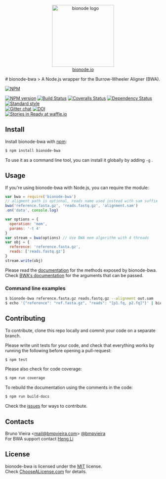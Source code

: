 <p align="center">
  <a href="http://bionode.io">
    <img height="200" width="200" title="bionode" alt="bionode logo" src="https://rawgithub.com/bionode/bionode/master/docs/bionode-logo.min.svg"/>
  </a>
  <br/>
  <a href="http://bionode.io/">bionode.io</a>
</p>
# bionode-bwa
> A Node.js wrapper for the Burrow-Wheeler Aligner (BWA).

[![NPM](https://nodei.co/npm/bionode-bwa.png?downloads=true&downloadRank=true&stars=true)](https://nodei.co/npm/bionode-bwa/)

[![NPM version][npm-image]][npm-url]
[![Build Status][travis-image]][travis-url]
[![Coveralls Status][coveralls-image]][coveralls-url]
[![Dependency Status][depstat-image]][depstat-url]
[![Standard style][js-standard-style-image]][js-standard-style-url]  
[![Gitter chat][gitter-image]][gitter-url]
[![DOI][doi-image]][doi-url]  
[![Stories in Ready at waffle.io][waffle-image]][waffle-url]


Install
-------

Install bionode-bwa with [npm](http://npmjs.org/bionode-bwa):

```sh
$ npm install bionode-bwa
```
To use it as a command line tool, you can install it globally by adding ```-g``` .

Usage
-----

If you're using bionode-bwa with Node.js, you can require the module:

```js
var bwa = require('bionode-bwa')
// aligment path is optional, reads name used instead with sam suffix
bwa('reference.fasta.gz', 'reads.fastq.gz', 'alignment.sam')
.on('data', console.log)
```

```js
var options = {
  operation: 'mem',
  params: '-t 4'
}
var stream = bwa(options) // Use BWA mem algorithm with 4 threads
var obj = {
  reference: 'reference.fasta.gz',
  reads: ['reads.fastq.gz']
}
stream.write(obj)
```

Please read the [documentation](http://rawgit.com/bionode/bionode-bwa/master/docs/bionode-bwa.html) for the methods exposed by bionode-bwa.  
Check [BWA's documentation](http://bio-bwa.sourceforge.net/bwa.shtml) for the arguments that can be passed.

### Command line examples
```sh
$ bionode-bwa reference.fasta.gz reads.fastq.gz --alignment out.sam
$ echo '{"reference": "ref.fasta.gz", "reads": "[p1.fq, p2.fq]"}' | bionode-bwa  -
```

Contributing
------------

To contribute, clone this repo locally and commit your code on a separate branch.

Please write unit tests for your code, and check that everything works by running the following before opening a pull-request:

```sh
$ npm test
```

Please also check for code coverage:

```sh
$ npm run coverage
```

To rebuild the documentation using the comments in the code:

```sh
$ npm run build-docs
```
Check the [issues](http://waffle.io/bionode/bionode-bwa) for ways to contribute.

Contacts
--------
Bruno Vieira <[mail@bmpvieira.com](mailto:mail@bmpvieira.com)> [@bmpvieira](//twitter.com/bmpvieira)  
For BWA support contact [Heng Li](https://github.com/lh3/bwa)

License
-------

bionode-bwa is licensed under the [MIT](https://raw.github.com/bionode/bionode/master/LICENSE) license.  
Check [ChooseALicense.com](http://choosealicense.com/licenses/mit) for details.

[npm-url]: http://npmjs.org/package/bionode-bwa
[npm-image]: http://img.shields.io/npm/v/bionode-bwa.svg?style=flat-square
[travis-url]: http:////travis-ci.org/bionode/bionode-bwa
[travis-image]: http://img.shields.io/travis/bionode/bionode-bwa.svg?style=flat-square
[coveralls-url]: http:////coveralls.io/r/bionode/bionode-bwa
[coveralls-image]: http://img.shields.io/coveralls/bionode/bionode-bwa.svg?style=flat-square
[depstat-url]: http://david-dm.org/bionode/bionode-bwa
[depstat-image]: http://img.shields.io/david/bionode/bionode-bwa.svg?style=flat-square
[js-standard-style-url]: https://github.com/feross/standard
[js-standard-style-image]: https://img.shields.io/badge/code%20style-standard-brightgreen.svg?style=flat-square
[gitter-image]: http://img.shields.io/badge/gitter-bionode/bionode--bwa-brightgreen.svg?style=flat-square
[gitter-url]: https://gitter.im/bionode/bionode-bwa
[waffle-image]: https://badge.waffle.io/bionode/bionode-bwa.png?label=ready&title=issues%20ready
[waffle-url]: https://waffle.io/bionode/bionode-bwa
[doi-url]: http://dx.doi.org/10.5281/zenodo.11487
[doi-image]: http://img.shields.io/badge/doi-10.5281/zenodo.11487-blue.svg?style=flat-square
